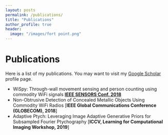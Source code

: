```yaml
---
layout: posts
permalink: /publications/
title: "Publications"
author_profile: true
header:
  image: "/images/fort point.png"
---
```

# Publications
Here is a list of my publications. You may want to visit my [Google
Scholar](https://scholar.google.com/citations?user=6SO2wqUAAAAJ&hl=en)
profile page.


* WiSpy: Through-wall movement sensing and person counting using commodity WiFi signals [**IEEE SENSORS Conf. 2018**](https://ieeexplore.ieee.org/abstract/document/8589770)
* Non-Obtrusive Detection of Concealed Metallic Objects Using Commodity WiFi Radios [**IEEE Global Communications Conference (GLOBECOM), 2018**]
* Adaptive Ptych: Leveraging Image Adaptive Generative Priors for Subsampled Fourier Ptychography  [**ICCV, Learning for Computational Imaging Workshop, 2019**]
